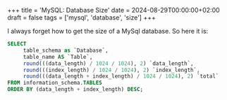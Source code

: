 +++
title = 'MySQL: Database Size'
date = 2024-08-29T00:00:00+02:00
draft = false
tags = ['mysql', 'database', 'size']
+++

I always forget how to get the size of a MySql database. So here it is:

```sql
SELECT
     table_schema as `Database`,
     table_name AS `Table`,
     round(((data_length) / 1024 / 1024), 2) `data_length`,
     round(((index_length) / 1024 / 1024), 2) `index_length`,
     round(((data_length + index_length) / 1024 / 1024), 2) `total`
FROM information_schema.TABLES
ORDER BY (data_length + index_length) DESC;
```

